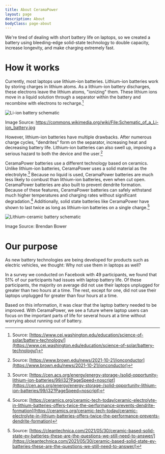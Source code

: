 ```yaml
---
title: About CeramaPower
layout: page
description: About
bodyClass: page-about
---
```


We're tired of dealing with short battery life on laptops, so we created a battery using bleeding-edge solid-state technology to double capacity, increase longevity, and make charging extremely fast.

# How it works

Currently, most laptops use lithium-ion batteries. Lithium-ion batteries work by storing charges in lithium atoms. As a lithium-ion battery discharges, these electrons leave the lithium atoms, "ionizing" them. These lithium ions move in a liquid solution through a separator within the battery and recombine with electrons to recharge.[^1]

[^1]: Source: [https://www.cei.washington.edu/education/science-of-solar/battery-technology/](https://www.cei.washington.edu/education/science-of-solar/battery-technology/)

![Li-ion battery schematic](../images/illustrations/Schematic_of_a_Li-ion_battery.jpg)
<figcaption>Image Source: <a href="https://commons.wikimedia.org/wiki/File:Schematic_of_a_Li-ion_battery.jpg">https://commons.wikimedia.org/wiki/File:Schematic_of_a_Li-ion_battery.jpg</a></figcaption>
<p></p>

However, lithium-ion batteries have multiple drawbacks. After numerous charge cycles, "dendrites" form on the separator, increasing heat and decreasing battery life. Lithium-ion batteries can also swell up, imposing a serious hazard to both the device and the user.[^2]

[^2]: Source: [https://www.brown.edu/news/2021-10-21/ionconductor](https://www.brown.edu/news/2021-10-21/ionconductor)

CeramaPower batteries use a different technology based on ceramics. Unlike lithium-ion batteries, CeramaPower uses a solid material as the electrolyte.[^3] Because no liquid is used, CeramaPower batteries are much less likely to combust than lithium-ion batteries, even when cut open. CeramaPower batteries are also built to prevent dendrite formation. Because of these features, CeramaPower batteries can safely withstand much higher temperatures and charging rates without significant degradation.[^4] Additionally, solid state batteries like CeramaPower have shown to last twice as long as lithium-ion batteries on a single charge.[^5]

![Lithium-ceramic battery schematic](../images/illustrations/lithium-ceramic.png)
<figcaption>Image Source: Brendan Bower</figcaption>
<p></p>

[^3]: Source: [https://cen.acs.org/energy/energy-storage-/solid-opportunity-lithium-ion-batteries/99/i32?PageSpeed=noscript](https://cen.acs.org/energy/energy-storage-/solid-opportunity-lithium-ion-batteries/99/i32?PageSpeed=noscript)

[^4]: Source: [https://ceramics.org/ceramic-tech-today/ceramic-electrolyte-in-lithium-batteries-offers-twice-the-performance-prevents-dendrite-formation](https://ceramics.org/ceramic-tech-today/ceramic-electrolyte-in-lithium-batteries-offers-twice-the-performance-prevents-dendrite-formation)

[^5]: Source: [https://cleantechnica.com/2021/05/30/ceramic-based-solid-state-ev-batteries-these-are-the-questions-we-still-need-to-answer/](https://cleantechnica.com/2021/05/30/ceramic-based-solid-state-ev-batteries-these-are-the-questions-we-still-need-to-answer/)

# Our purpose

As new battery technologies are being developed for products such as electric vehicles, we thought: Why not use them in laptops as well?

In a survey we conducted on Facebook with 49 participants, we found that 51% of our participants had issues with laptop battery life. Of these participants, the majority on average did not use their laptops unplugged for greater than two hours at a time. The rest, except for one, did not use their laptops unplugged for greater than four hours at a time.

Based on this information, it was clear that the laptop battery needed to be improved. With CeramaPower, we see a future where laptop users can focus on the important parts of life for several hours at a time without worrying about running out of battery.